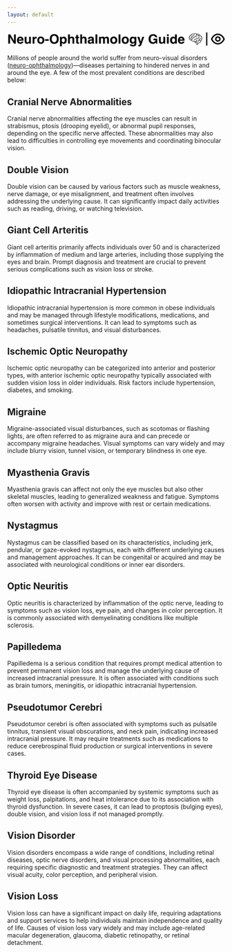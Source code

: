 ```yaml
---
layout: default
---
```


![Banner](assets/banner.png)

Millions of people around the world suffer from neuro-visual disorders (<a href="https://en.wikipedia.org/wiki/Neuro-ophthalmology" target="_blank">neuro-ophthalmology</a>)—diseases pertaining to hindered nerves in and around the eye. A few of the most prevalent conditions are described below:

## Cranial Nerve Abnormalities
Cranial nerve abnormalities affecting the eye muscles can result in strabismus, ptosis (drooping eyelid), or abnormal pupil responses, depending on the specific nerve affected. These abnormalities may also lead to difficulties in controlling eye movements and coordinating binocular vision.

## Double Vision
Double vision can be caused by various factors such as muscle weakness, nerve damage, or eye misalignment, and treatment often involves addressing the underlying cause. It can significantly impact daily activities such as reading, driving, or watching television.

## Giant Cell Arteritis
Giant cell arteritis primarily affects individuals over 50 and is characterized by inflammation of medium and large arteries, including those supplying the eyes and brain. Prompt diagnosis and treatment are crucial to prevent serious complications such as vision loss or stroke.

## Idiopathic Intracranial Hypertension
Idiopathic intracranial hypertension is more common in obese individuals and may be managed through lifestyle modifications, medications, and sometimes surgical interventions. It can lead to symptoms such as headaches, pulsatile tinnitus, and visual disturbances.

## Ischemic Optic Neuropathy
Ischemic optic neuropathy can be categorized into anterior and posterior types, with anterior ischemic optic neuropathy typically associated with sudden vision loss in older individuals. Risk factors include hypertension, diabetes, and smoking.

## Migraine
Migraine-associated visual disturbances, such as scotomas or flashing lights, are often referred to as migraine aura and can precede or accompany migraine headaches. Visual symptoms can vary widely and may include blurry vision, tunnel vision, or temporary blindness in one eye.

## Myasthenia Gravis
Myasthenia gravis can affect not only the eye muscles but also other skeletal muscles, leading to generalized weakness and fatigue. Symptoms often worsen with activity and improve with rest or certain medications.

## Nystagmus
Nystagmus can be classified based on its characteristics, including jerk, pendular, or gaze-evoked nystagmus, each with different underlying causes and management approaches. It can be congenital or acquired and may be associated with neurological conditions or inner ear disorders.

## Optic Neuritis
Optic neuritis is characterized by inflammation of the optic nerve, leading to symptoms such as vision loss, eye pain, and changes in color perception. It is commonly associated with demyelinating conditions like multiple sclerosis.

## Papilledema
Papilledema is a serious condition that requires prompt medical attention to prevent permanent vision loss and manage the underlying cause of increased intracranial pressure. It is often associated with conditions such as brain tumors, meningitis, or idiopathic intracranial hypertension.

## Pseudotumor Cerebri
Pseudotumor cerebri is often associated with symptoms such as pulsatile tinnitus, transient visual obscurations, and neck pain, indicating increased intracranial pressure. It may require treatments such as medications to reduce cerebrospinal fluid production or surgical interventions in severe cases.

## Thyroid Eye Disease
Thyroid eye disease is often accompanied by systemic symptoms such as weight loss, palpitations, and heat intolerance due to its association with thyroid dysfunction. In severe cases, it can lead to proptosis (bulging eyes), double vision, and vision loss if not managed promptly.

## Vision Disorder
Vision disorders encompass a wide range of conditions, including retinal diseases, optic nerve disorders, and visual processing abnormalities, each requiring specific diagnostic and treatment strategies. They can affect visual acuity, color perception, and peripheral vision.

## Vision Loss
Vision loss can have a significant impact on daily life, requiring adaptations and support services to help individuals maintain independence and quality of life. Causes of vision loss vary widely and may include age-related macular degeneration, glaucoma, diabetic retinopathy, or retinal detachment.